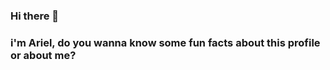 ### Hi there 👋
### i'm Ariel, do you wanna know some fun facts about this profile or about me?
<!--
**ariol01/ariol01** is a ✨ _special_ ✨ repository because its `README.md` (this file) appears on your GitHub profile.

On this profile you will find many repositories that has:

- Open Source Code with Asp.Net Core
- Languages that I use: C#, Asp net , JS
- Everyday trying to improve a piece of code 

### Languages & Tools

<table>
<tr>
  <td colspan="2">
    <a href="#">
      <img align="left" style="padding-right: 12px" alt="C#" width="32px" src="https://en.wikipedia.org/wiki/File:C_Sharp_wordmark.svg" />
      <img align="left" style="padding-right: 12px" alt="JavaScript" width="32px" src="https://github.com/github/explore/raw/master/topics/javascript/javascript.png" />
      <img align="left" style="padding-right: 12px" alt="React" width="32px" src="https://github.com/github/explore/raw/master/topics/react/react.png" />
      <img align="left" style="padding-right: 12px" alt="SqlServer" width="32px" src="https://www.google.com/imgres?imgurl=https%3A%2F%2Fteltecsolutions.com.br%2Fwp-content%2Fuploads%2F2019%2F02%2Fsql-server-2008.png&imgrefurl=https%3A%2F%2Fteltecsolutions.com.br%2Ffim-do-suporte-sql-server-2008&tbnid=-03OreEAEoDHYM&vet=12ahUKEwiDwMOxp7jtAhVzAbkGHfL5DxoQMygIegUIARC4AQ..i&docid=EzRNdTQuU_E4nM&w=466&h=383&q=sql%20server&ved=2ahUKEwiDwMOxp7jtAhVzAbkGHfL5DxoQMygIegUIARC4AQ" />
     
</table>

### About me

[![Github Badge](https://img.shields.io/badge/-Github-000?style=flat-square&logo=Github&logoColor=white&link=https://github.com/ariol01)](https://github.com/ariol01)
[![Linkedin Badge](https://img.shields.io/badge/-LinkedIn-blue?style=flat-square&logo=Linkedin&logoColor=white&link=https://www.linkedin.com/in/ariel-s-silva/)](https://www.linkedin.com/in/andre-oliveira-5b9631135/)
[![Whatsapp Badge](https://img.shields.io/badge/-Whatsapp-4CA143?style=flat-square&labelColor=4CA143&logo=whatsapp&logoColor=white&link=https://api.whatsapp.com/send?phone=+556993685534text=Hello!)](https://api.whatsapp.com/send?phone=+55&text=Hello!)
[![Gmail Badge](https://img.shields.io/badge/-Gmail-c14438?style=flat-square&logo=Gmail&logoColor=white&link=mailto:seu_email)](mailto:)


- I’m currently working at Supel - Superintência de licitação do estado de Rondônia(http://www.rondonia.ro.gov.br/supel/)

- Thanks for visiting. 
